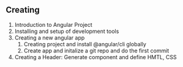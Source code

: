 ## Creating
1. Introduction to Angular Project
2. Installing and setup of development tools
3. Creating a new angular app
    1. Creating project and install @angular/cli globally
    2. Create app and initalize a git repo and do the first commit
4. Creating a Header: Generate component and define HMTL, CSS